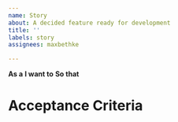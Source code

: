 ```yaml
---
name: Story
about: A decided feature ready for development
title: ''
labels: story
assignees: maxbethke

---
```


**As a**
**I want to**
**So that**

# Acceptance Criteria
